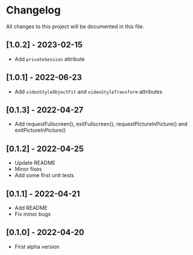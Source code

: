 # Changelog
All changes to this project will be documented in this file.

## [1.0.2] - 2023-02-15
- Add `privateSession` attribute

## [1.0.1] - 2022-06-23
- Add `videoStyleObjectFit` and `videoStyleTransform` attributes

## [0.1.3] - 2022-04-27
- Add requestFullscreen(), exitFullscreen(), requestPictureInPicture() and exitPictureInPicture()
    
## [0.1.2] - 2022-04-25
- Update README
- Minor fixes
- Add some first unit tests

## [0.1.1] - 2022-04-21
- Add README
- Fix minor bugs

## [0.1.0] - 2022-04-20
- First alpha version